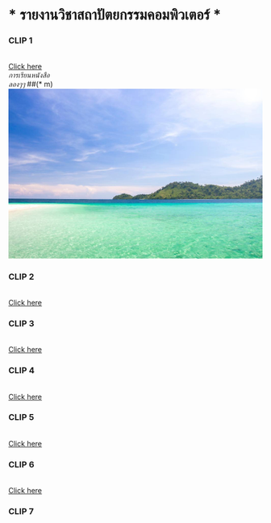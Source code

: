 # * รายงานวิชาสถาปัตยกรรมคอมพิวเตอร์ *
### CLIP 1
<br>[Click here](https://www.youtube.com/watch?v=4Xmycxsm4yo)
<br>*การเรียนหนังสือ*
<br>*ลองๆๆ*
  ##(* m)
![image](456789.jpg)
### CLIP 2
<br>[Click here](https://www.youtube.com/watch?v=0mXmTB-i86c&t=37s)
### CLIP 3
<br>[Click here](https://www.youtube.com/watch?v=90x-axC5oNs&t=4s)
### CLIP 4
<br>[Click here](https://www.youtube.com/watch?v=WPbhgIni8XY&t=61s)
### CLIP 5
<br>[Click here](https://www.youtube.com/watch?v=IW1H2A5DxqA&t=4s)
### CLIP 6
<br>[Click here](https://www.youtube.com/watch?v=NIqQllKFryg&t=1s)
### CLIP 7
